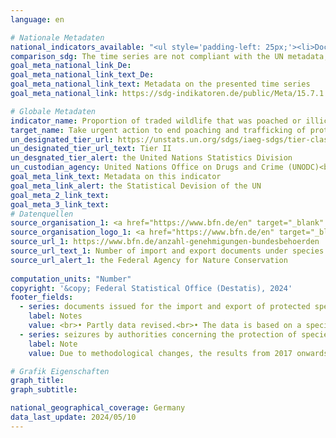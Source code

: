 ```yaml
---
language: en    

# Nationale Metadaten    
national_indicators_available: "<ul style='padding-left: 25px;'><li>Documents issued for the import and export of protected species</li> <li> Seizures by authorities concerning the protection of species</li> <li> Authorized imports and exports of protected species</li></ul>"    
comparison_sdg: The time series are not compliant with the UN metadata, but provide additional information.    
goal_meta_national_link_De: 
goal_meta_national_link_text_De: 
goal_meta_national_link_text: Metadata on the presented time series
goal_meta_national_link: https://sdg-indikatoren.de/public/Meta/15.7.1.pdf    

# Globale Metadaten    
indicator_name: Proportion of traded wildlife that was poached or illicitly trafficked    
target_name: Take urgent action to end poaching and trafficking of protected species of flora and fauna and address both demand and supply of illegal wildlife products    
un_designated_tier_url: https://unstats.un.org/sdgs/iaeg-sdgs/tier-classification/    
un_designated_tier_url_text: Tier II    
un_desgnated_tier_alert: the United Nations Statistics Division    
un_custodian_agency: United Nations Office on Drugs and Crime (UNODC)<br>Convention on International Trade in Endangered Species of Wild Fauna and Flora (CITES)    
goal_meta_link_text: Metadata on this indicator    
goal_meta_link_alert: the Statistical Devision of the UN    
goal_meta_2_link_text:     
goal_meta_3_link_text:         
# Datenquellen
source_organisation_1: <a href="https://www.bfn.de/en" target="_blank" onclick="return confirm_alert('the Federal Agency for Nature Conservation','En');"> Federal Agency for Nature Conservation </a>
source_organisation_logo_1: <a href="https://www.bfn.de/en" target="_blank" onclick="return confirm_alert('the Federal Agency for Nature Conservation','En');"><img src="https://sdg-indikatoren.de/public/OrgImgEn/bfn.png" alt="Logo bfn" style="height:60px; width:148px"/></a>
source_url_1: https://www.bfn.de/anzahl-genehmigungen-bundesbehoerden
source_url_text_1: Number of import and export documents under species protection law(only available in German)
source_url_alert_1: the Federal Agency for Nature Conservation
    
computation_units: "Number"    
copyright: '&copy; Federal Statistical Office (Destatis), 2024'    
footer_fields:
  - series: documents issued for the import and export of protected species
    label: Notes
    value: <br>• Partly data revised.<br>• The data is based on a special evaluation and is not publicly available.
  - series: seizures by authorities concerning the protection of species
    label: Note
    value: Due to methodological changes, the results from 2017 onwards are only comparable with previous years to a limited extend.    

# Grafik Eigenschaften    
graph_title: 
graph_subtitle:     

national_geographical_coverage: Germany    
data_last_update: 2024/05/10    
---
```


<span></span>